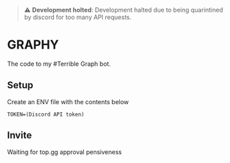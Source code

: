 > :warning: **Development holted**: Development halted due to being quarintined by discord for too many API requests.
# GRAPHY
The code to my #Terrible Graph bot.


## Setup
Create an ENV file with the contents below
```env
TOKEN=(Discord API token)
```

## Invite
Waiting for top.gg approval pensiveness